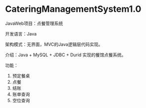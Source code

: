 # CateringManagementSystem1.0
JavaWeb项目：点餐管理系统

开发语言：Java

架构模式：无界面，MVC的Java逻辑层代码实现。

介绍：Java + MySQL + JDBC + Durid 实现的餐馆点餐系统。

功能：
1. 预定餐桌
2. 点餐
3. 结账
4. 账单查询
5. 空位查询

